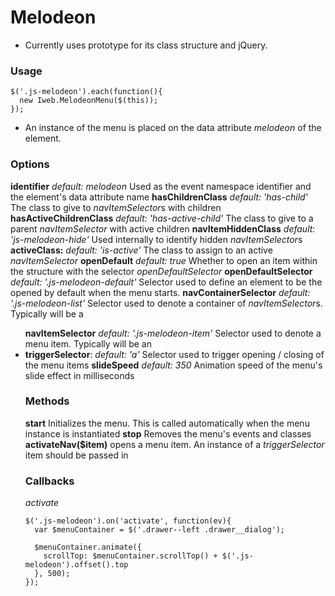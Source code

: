 # Melodeon
- Currently uses prototype for its class structure and jQuery.



### Usage
```
$('.js-melodeon').each(function(){
  new Iweb.MelodeonMenu($(this));
});
```
- An instance of the menu is placed on the data attribute *melodeon* of the element.


### Options
**identifier** *default: melodeon* Used as the event namespace identifier and the element's data attribute name
**hasChildrenClass** *default: 'has-child'* The class to give to *navItemSelector*s with children
**hasActiveChildrenClass** *default: 'has-active-child'* The class to give to a parent *navItemSelector* with active children
**navItemHiddenClass** *default: 'js-melodeon-hide'* Used internally to identify hidden *navItemSelector*s
**activeClass:** *default: 'is-active'* The class to assign to an active *navItemSelector*
**openDefault** *default: true* Whether to open an item within the structure with the selector *openDefaultSelector*
**openDefaultSelector**  *default: '.js-melodeon-default'* Selector used to define an element to be the opened by default when the menu starts.
**navContainerSelector** *default: '.js-melodeon-list'* Selector used to denote a container of *navItemSelector*s. Typically will be a **<ul>**
**navItemSelector** *default: '.js-melodeon-item'* Selector used to denote a menu item. Typically will be an **<li>**
**triggerSelector**: *default: 'a'* Selector used to trigger opening / closing of the menu items
**slideSpeed** *default: 350* Animation speed of the menu's slide effect in milliseconds

### Methods
**start** Initializes the menu. This is called automatically when the menu instance is instantiated
**stop** Removes the menu's events and classes
**activateNav($item)**  opens a menu item. An instance of a *triggerSelector* item should be passed in


### Callbacks

*activate*
```
$('.js-melodeon').on('activate', function(ev){
  var $menuContainer = $('.drawer--left .drawer__dialog');
        
  $menuContainer.animate({
    scrollTop: $menuContainer.scrollTop() + $('.js-melodeon').offset().top
  }, 500);
});
```
